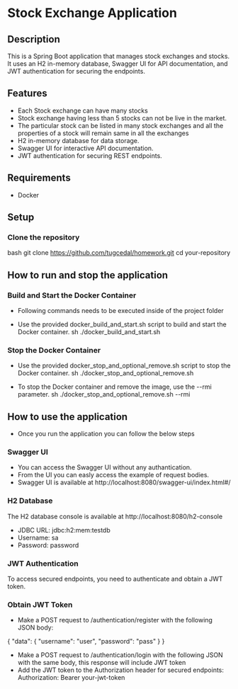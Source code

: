 # Stock Exchange Application

## Description
This is a Spring Boot application that manages stock exchanges and stocks. It uses an H2 in-memory database, Swagger UI for API documentation, and JWT authentication for securing the endpoints.

## Features
- Each Stock exchange can have many stocks 
- Stock exchange having less than 5 stocks can not be live in the market. 
- The particular stock can be listed in many stock exchanges and all the properties of a stock will remain same in all the exchanges
- H2 in-memory database for data storage.
- Swagger UI for interactive API documentation.
- JWT authentication for securing REST endpoints.

## Requirements
- Docker

## Setup

### Clone the repository
bash
git clone https://github.com/tugcedal/homework.git
cd your-repository

## How to run and stop the application

### Build and Start the Docker Container
- Following commands needs to be executed inside of the project folder

- Use the provided docker_build_and_start.sh script to build and start the Docker container.
sh ./docker_build_and_start.sh

### Stop the Docker Container
- Use the provided docker_stop_and_optional_remove.sh script to stop the Docker container.
sh ./docker_stop_and_optional_remove.sh

- To stop the Docker container and remove the image, use the --rmi parameter.
sh ./docker_stop_and_optional_remove.sh --rmi

## How to use the application 
- Once you run the application you can follow the below steps

### Swagger UI
- You can access the Swagger UI without any authantication.
- From the UI you can easly access the example of request bodies.
- Swagger UI is available at http://localhost:8080/swagger-ui/index.html#/

### H2 Database
The H2 database console is available at http://localhost:8080/h2-console

- JDBC URL: jdbc:h2:mem:testdb
- Username: sa
- Password: password

### JWT Authentication
To access secured endpoints, you need to authenticate and obtain a JWT token.

### Obtain JWT Token
- Make a POST request to /authentication/register with the following JSON body:

{
  "data": {
    "username": "user",
    "password": "pass"
  }
}

- Make a POST request to /authentication/login with the following JSON with the same body, this response will include JWT token
- Add the JWT token to the Authorization header for secured endpoints:
Authorization: Bearer your-jwt-token
